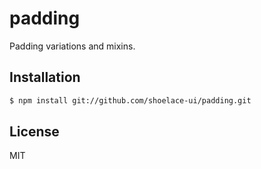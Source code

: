 # padding

Padding variations and mixins.

## Installation

```sh
$ npm install git://github.com/shoelace-ui/padding.git
```

## License

MIT
